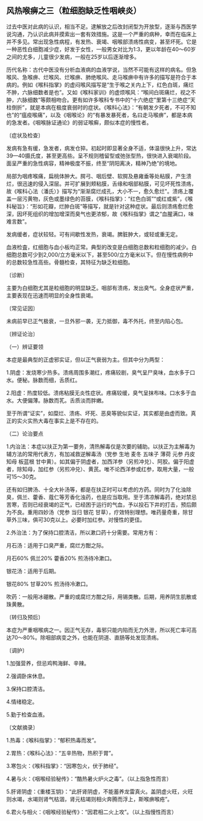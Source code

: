 ## 风热喉痹之三（粒细胞缺乏性咽峡炎）

过去中医对此病的认识，相当不足。逮解放之后改封闭型为开放型，逐渐与西医学说沟通，乃认识此病并摸索出一套有效措施。这是一个严重的病种，幸而在临床上并不多见。常出现急性病程，有发热、衰竭、咽喉部溃疡性病变，甚至坏死。它是一种恶性白细胞减少症，好发于女性，一般男女对比为1:3，更以年龄在40〜60岁之间的尤多，儿童很少发病，一般在25岁以后逐渐增多。

历代名称：古代中医没有分析血液病的血液学说，当然不可能有这样的病名。但急喉风、急喉痹、烂喉风、烂喉痹、肺绝喉风、走马喉痹中有许多的描写是符合于本病的。例如《喉科指掌》的虚闷喉风描写是“生于喉之关内上下，红色白斑，痛烂不肿，六脉细数者是也”。又如《喉科家训》的虚烦喉风：“喉间白斑痛烂，视之不肿，六脉细数”等颇相吻合。更有如许多喉科专书中的“十六绝症”里第十三绝症“天柱倒折”，就是本病在极度衰弱时的症状。《喉科心法》：“有朝发夕死者，不可不知也”的“瘟疫喉痛”，以及《咽喉论》的“有暴发暴死者，名曰走马喉痹”，都是本病的急发者。《咽喉脉证通论》的弱证喉癣，颇似本症的慢性者。

〔症状及检查〕

发病有急有缓，急发者，病发仓猝。初起时即显著全身不适，体温很快上升，常达39—40摄氏度，甚至更高些。呈不规则稽留型或弛张型热，很快进入衰竭阶段。面呈严重的急性病容，精神极度不振，终至“阴阳离决，精神乃绝”的境地。

局部为咽疼喉痛，扁桃体肿大。腭弓、咽后壁、软腭及悬雍垂等处粘膜，产生溃烂，很迅速的侵入深层。并可扩展到颊粘膜，舌缘和咽部粘膜，可见坏死性溃疡，故《喉科心法（潘氏）》描写为“渐渐腐烂成孔，大小不一，愈久愈烂"。溃疡上覆盖一层污黄物，灰色或墨绿色的苔膜，《喉科指掌》：“红色白斑”“或红或紫”，《喉科秘旨》：“形如花瓣，烂肿白斑”等描写，就是针对这种症状。最后则溃疡愈烂愈深，因坏死组织的增加增深而臭气也更浓郁，故《喉科指掌》谓之“血腥满口，味难言数”。

发病缓者，症状较轻。可有间歇性发热，衰竭。脾脏肿大，或轻或重无定。

血液检査，红细胞与血小板均正常。典型的改变是白细胞总数和粒细胞的减少。白细胞总数可少到2,000/立方毫米以下，甚至500/立方毫米以下。但在慢性病例中的总数较急性高些。骨髓检查，其特征为缺乏粒细胞。

〔诊断〕

主要为白细胞尤其是粒细胞的明显缺乏。咽部有溃疡，发出臭气。全身症状严重，主要表现在迅速而明显的全身性衰竭。

〔常见证因〕

未病前早已正气极衰，一旦外邪一袭，无力抵御，毒不外托，终至内陷心包。

〔辨证论治〕

（一）辨证要领

本症是最典型的正虚邪实证，但以正气衰弱为主。但其中分为两型：

1.阴虚：发烧寒少热多。溃疡周围多潮红，疼痛较剧，臭气呈尸臭味，血水多于口水。便秘。脉数而细，舌质红。

2.阳虚：热度较低。溃疡粘膜无炎性症状。疼痛较缓，臭气呈抹布味。口水多于血水。大便偏薄。脉数而芤。舌质淡而胖嫩。

至于所谓“证实”，如糜烂、溃疡、坏死、恶臭等貌似实证，其实都是由虚而致。真正的实火实热大毒在事实上是不存在的。

（二）论治要点

1.内治法：本症以扶正为第一要务，清热解毒仅是次要的辅助。以扶正为主解毒为辅方法的常用代表方，有加减救逆解毒汤（党参 生地 麦冬 五味子 薄荷 元参 丹皮 知母 板蓝根 甘中黄）。如其偏于阴虚者，加西洋参（另煎冲兑）、阿胶。偏于阳虚者，除知母，加红参（另煎冲兑）、黄芪。唯不论西洋参或红参，取用大量，一般可15〜30克。

还有如归脾汤、十全大补汤等，都是在扶正时可以考虑的方药。同时为了化浊除臭，佩兰、藿香、蔻仁等芳香化浊药，也是应当取用。至于清凉解毒药，绝对禁忌苦寒，否则已经衰竭的正气，已经困于运行的气血，予以投石下井的打击，预后颇为不良。重用四妙汤（党参 当归 银花 甘草），疗效特别理想。唯药量奇重，除甘草外三味，俱可30克以上。必要时加红参。对慢性的更佳。

2.外治法：为了保持口腔清洁，所以漱口药十分需要。常用方有：

月石汤：适用于口臭严重，腐烂方酣之际。

月石60% 佩兰20% 藿香20% 煎汤待冷漱口。

银花汤：适用于后期。

银花80% 甘草20% 煎汤待冷漱口。

吹药：一般用冰硼散。严重的或腐烂方酣之际，用锡类散。后期，用养阴生肌散或珠黄散。

〔转归及预后〕

本症为严重咽喉病之一。因正气无存，毒邪只能内陷而无力外泄，所以死亡率可高达70〜80%。除咽部病变之外，也能在阴道、直肠等处发现溃疡。

〔调护〕

1.加强营养，但忌鸡鸭海鲜、辛辣。

2.强调卧床休息。

3.保持口腔清洁。

4.情绪稳定。

5.勤于检查血液。

〔文献摘录〕

1.热毒：《喉科指掌》：“郁积热毒而发”。

2.胃热：《喉科心法》：“五辛热物，热积于胃”。

3.寒包火：《喉科指掌》：“因寒包火，伏于肺经”。

4.暑与火：《咽喉经验秘传》：“酷热暑火炉火之毒”。（以上指急性而言）

5.肝肾阴虚：《重楼玉钥》：“此肝肾阴虚，不能蓄养龙雷真火。盖阴虚火旺，火旺则水竭，水竭则肾气枯涸，肾元枯竭则相火奔腾而浮上，斯喉痹喉疮”。

6.君火与相火：《咽喉经验秘传》：“因君相二火上攻”。（以上指慢性而言）
